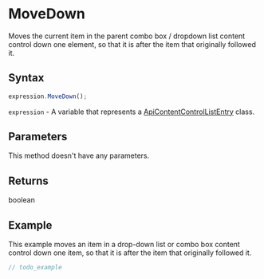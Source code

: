 # MoveDown

Moves the current item in the parent combo box / dropdown list content control down one element, so that it is after the item that originally followed it.

## Syntax

```javascript
expression.MoveDown();
```

`expression` - A variable that represents a [ApiContentControlListEntry](../ApiContentControlListEntry.md) class.

## Parameters

This method doesn't have any parameters.

## Returns

boolean

## Example

This example moves an item in a drop-down list or combo box content control down one item, so that it is after the item that originally followed it.

```javascript
// todo_example
```
